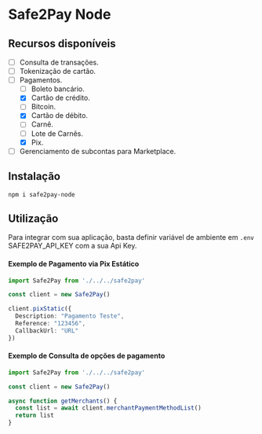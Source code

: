 
# Safe2Pay Node

## Recursos disponíveis

* [ ] Consulta de transações.
* [ ] Tokenização de cartão.
* [ ] Pagamentos.
    * [ ] Boleto bancário.
    * [x] Cartão de crédito.
    * [ ] Bitcoin.
    * [x] Cartão de débito.
    * [ ] Carnê.
    * [ ] Lote de Carnês.
    * [x] Pix.
* [ ] Gerenciamento de subcontas para Marketplace.

## Instalação

```
npm i safe2pay-node
```

## Utilização

Para integrar com sua aplicação, basta definir variável de ambiente em `.env` SAFE2PAY_API_KEY com a sua Api Key.

#### Exemplo de Pagamento via Pix Estático

```typescript
import Safe2Pay from './../../safe2pay'

const client = new Safe2Pay()

client.pixStatic({
  Description: "Pagamento Teste",
  Reference: "123456",
  CallbackUrl: "URL"
})
```
#### Exemplo de Consulta de opções de pagamento

```typescript
import Safe2Pay from './../../safe2pay'

const client = new Safe2Pay()

async function getMerchants() {
  const list = await client.merchantPaymentMethodList()
  return list
}
```
